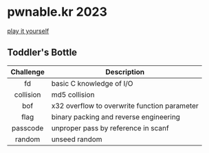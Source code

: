 # pwnable.kr 2023
[play it yourself](https://pwnable.kr/index.php)      
  
## Toddler's Bottle
| Challenge | Description | 
| :---: | --- |
| fd  | basic C knowledge of I/O  |
| collision | md5 collision |
| bof | x32 overflow to overwrite function parameter |
| flag | binary packing and reverse engineering |
| passcode | unproper pass by reference in scanf |
| random | unseed random |